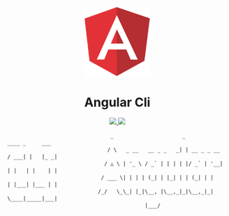<p align="center">
  <a href="https://github.com/NidhoggDJoking" target="_blank">
    <img width="150" src="https://github.com/NidhoggDJoking/VueCli/blob/master/src/image/Logo/Angular.png" alt="logo">
  </a>
</p>

<h1 align="center">Angular Cli</h1>

<p align="center">
  <a href="https://www.angularjs.net.cn/" target="_blank">
    <img src="https://img.shields.io/badge/Angular%20Cli-8.3.2-brightgreen">
  </a>
  <a href="https://nodejs.org/en/" target="_blank">
    <img src="https://img.shields.io/badge/Node-12.6.0-yellow">
  </a>
</p>

```
                                 _                      _                 ____ _     ___
                                / \   _ __   __ _ _   _| | __ _ _ __     / ___| |   |_ _|
                               / △ \ | '_ \ / _` | | | | |/ _` | '__|   | |   | |    | |
                              / ___ \| | | | (_| | |_| | | (_| | |      | |___| |___ | |
                             /_/   \_\_| |_|\__, |\__,_|_|\__,_|_|       \____|_____|___|
                                            |___/

```
